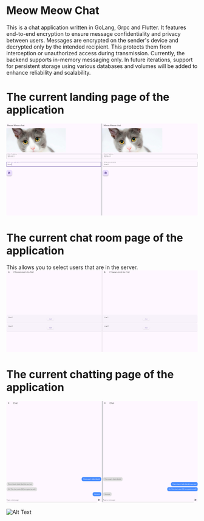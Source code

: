 # Meow Meow Chat

This is a chat application written in GoLang, Grpc and Flutter. It features end-to-end encryption to ensure message confidentiality and privacy between users. Messages are encrypted on the sender's device and decrypted only by the intended recipient. This protects them from interception or unauthorized access during transmission. Currently, the backend supports in-memory messaging only. In future iterations, support for persistent storage using various databases and volumes will be added to enhance reliability and scalability.


# The current landing page of the application

![Alt Text](images/landing_page.png)

# The current chat room page of the application

This allows you to select users that are in the server.
![Alt Text](images/user_select.png)

# The current chatting page of the application
![Alt Text](images/chatting_page.png)


![Alt Text](https://media.giphy.com/media/vFKqnCdLPNOKc/giphy.gif)

